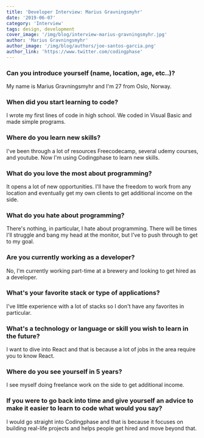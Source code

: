 ```yaml
---
title: 'Developer Interview: Marius Gravningsmyhr'
date: '2019-06-07'
category: 'Interview'
tags: design, development
cover_image: '/img/blog/interview-marius-gravningsmyhr.jpg'
author: 'Marius Gravningsmyhr'
author_image: '/img/blog/authors/joe-santos-garcia.png'
author_link: 'https://www.twitter.com/codingphase'
---
```


### Can you introduce yourself (name, location, age, etc..)?

My name is Marius Gravningsmyhr and I'm 27 from Oslo, Norway.

### When did you start learning to code?

I wrote my first lines of code in high school.
We coded in Visual Basic and made simple programs.

### Where do you learn new skills?

I've been through a lot of resources Freecodecamp,
several udemy courses, and youtube.
Now I'm using Codingphase to learn new skills.

### What do you love the most about programming?

It opens a lot of new opportunities.
I'll have the freedom to work from any location and
eventually get my own clients to get additional income on the side.

### What do you hate about programming?

There's nothing, in particular, I hate about programming.
There will be times I'll struggle and bang my head at the monitor,
but I've to push through to get to my goal.

### Are you currently working as a developer?

No, I'm currently working part-time at a brewery and looking to get hired as a developer.

### What's your favorite stack or type of applications?

I've little experience with a lot of stacks so I don't have any favorites in particular.

### What's a technology or language or skill you wish to learn in the future?

I want to dive into React and that is because a lot of jobs in the area require you to know React.

### Where do you see yourself in 5 years?

I see myself doing freelance work on the side to get additional income.

### If you were to go back into time and give yourself an advice to make it easier to learn to code what would you say?

I would go straight into Codingphase and that is because it focuses on building real-life projects and helps people get hired and move beyond that.

